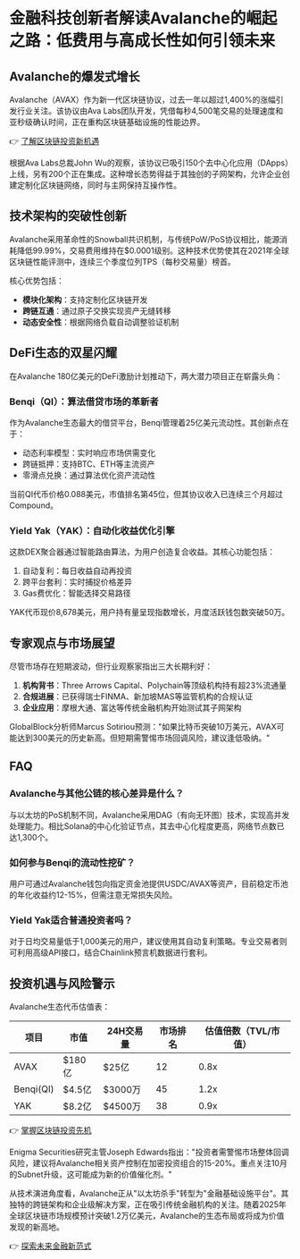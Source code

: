# 金融科技创新者解读Avalanche的崛起之路：低费用与高成长性如何引领未来

## Avalanche的爆发式增长

Avalanche（AVAX）作为新一代区块链协议，过去一年以超过1,400%的涨幅引发行业关注。该协议由Ava Labs团队开发，凭借每秒4,500笔交易的处理速度和亚秒级确认时间，正在重构区块链基础设施的性能边界。

👉 [了解区块链投资新机遇](https://bit.ly/okx_welcome)

根据Ava Labs总裁John Wu的观察，该协议已吸引150个去中心化应用（DApps）上线，另有200个正在集成。这种增长态势得益于其独创的子网架构，允许企业创建定制化区块链网络，同时与主网保持互操作性。

## 技术架构的突破性创新

Avalanche采用革命性的Snowball共识机制，与传统PoW/PoS协议相比，能源消耗降低99.99%，交易费用维持在$0.0001级别。这种技术优势使其在2021年全球区块链性能评测中，连续三个季度位列TPS（每秒交易量）榜首。

核心优势包括：
- **模块化架构**：支持定制化区块链开发
- **跨链互通**：通过原子交换实现资产无缝转移
- **动态安全性**：根据网络负载自动调整验证机制

## DeFi生态的双星闪耀

在Avalanche 180亿美元的DeFi激励计划推动下，两大潜力项目正在崭露头角：

### Benqi（QI）：算法借贷市场的革新者
作为Avalanche生态最大的借贷平台，Benqi管理着25亿美元流动性。其创新点在于：
- 动态利率模型：实时响应市场供需变化
- 跨链抵押：支持BTC、ETH等主流资产
- 零滑点兑换：通过算法优化资产流动性

当前QI代币价格0.088美元，市值排名第45位，但其协议收入已连续三个月超过Compound。

### Yield Yak（YAK）：自动化收益优化引擎
这款DEX聚合器通过智能路由算法，为用户创造复合收益。其核心功能包括：
1. 自动复利：每日收益自动再投资
2. 跨平台套利：实时捕捉价格差异
3. Gas费优化：智能选择交易路径

YAK代币现价8,678美元，用户持有量呈现指数增长，月度活跃钱包数突破50万。

## 专家观点与市场展望

尽管市场存在短期波动，但行业观察家指出三大长期利好：
1. **机构背书**：Three Arrows Capital、Polychain等顶级机构持有超23%流通量
2. **合规进展**：已获得瑞士FINMA、新加坡MAS等监管机构的合规认证
3. **企业应用**：摩根大通、富达等传统金融机构开始测试其子网架构

GlobalBlock分析师Marcus Sotiriou预测："如果比特币突破10万美元，AVAX可能达到300美元的历史新高。但短期需警惕市场回调风险，建议逢低吸纳。"

## FAQ

### Avalanche与其他公链的核心差异是什么？
与以太坊的PoS机制不同，Avalanche采用DAG（有向无环图）技术，实现高并发处理能力。相比Solana的中心化验证节点，其去中心化程度更高，网络节点数已达1,300个。

### 如何参与Benqi的流动性挖矿？
用户可通过Avalanche钱包向指定资金池提供USDC/AVAX等资产，目前稳定币池的年化收益约12-15%，但需注意无常损失风险。

### Yield Yak适合普通投资者吗？
对于日均交易量低于1,000美元的用户，建议使用其自动复利策略。专业交易者则可利用高级API接口，结合Chainlink预言机数据进行套利。

## 投资机遇与风险警示

Avalanche生态代币估值表：

| 项目        | 市值    | 24H交易量 | 市场排名 | 估值倍数（TVL/市值） |
|-----------|---------|-----------|----------|---------------------|
| AVAX      | $180亿  | $25亿     | 12       | 0.8x                |
| Benqi(QI) | $4.5亿  | $3000万   | 45       | 1.2x                |
| YAK       | $8.2亿  | $4500万   | 38       | 0.9x                |

👉 [掌握区块链投资先机](https://bit.ly/okx_welcome)

Enigma Securities研究主管Joseph Edwards指出："投资者需警惕市场整体回调风险，建议将Avalanche相关资产控制在加密投资组合的15-20%。重点关注10月的Subnet升级，这可能成为新的价值催化剂。"

从技术演进角度看，Avalanche正从"以太坊杀手"转型为"金融基础设施平台"。其独特的跨链架构和企业级解决方案，正在吸引传统金融机构的关注。随着2025年全球区块链市场规模预计突破1.2万亿美元，Avalanche的生态布局或将成为价值发现的新高地。

👉 [探索未来金融新范式](https://bit.ly/okx_welcome)